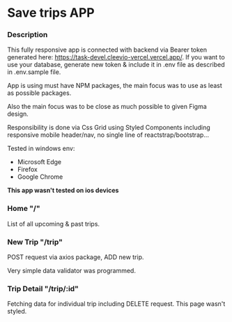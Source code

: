 # Save trips APP

### Description

This fully responsive app is connected with backend via Bearer token generated here: https://task-devel.cleevio-vercel.vercel.app/. If you want to use your database, generate new token & include it in .env file as described in .env.sample file.

App is using must have NPM packages, the main focus was to use as least as possible packages.

Also the main focus was to be close as much possible to given Figma design.

Responsibility is done via Css Grid using Styled Components including responsive mobile header/nav, no single line of reactstrap/bootstrap...

Tested in windows env:

- Microsoft Edge
- Firefox
- Google Chrome

**This app wasn't tested on ios devices**

### Home "/"

List of all upcoming & past trips.

### New Trip "/trip"

POST request via axios package, ADD new trip.

Very simple data validator was programmed.

### Trip Detail "/trip/:id"

Fetching data for individual trip including DELETE request.
This page wasn't styled.
